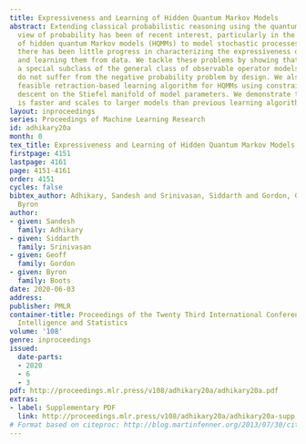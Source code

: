 ```yaml
---
title: Expressiveness and Learning of Hidden Quantum Markov Models
abstract: Extending classical probabilistic reasoning using the quantum mechanical
  view of probability has been of recent interest, particularly in the development
  of hidden quantum Markov models (HQMMs) to model stochastic processes. However,
  there has been little progress in characterizing the expressiveness of such models
  and learning them from data. We tackle these problems by showing that HQMMs are
  a special subclass of the general class of observable operator models (OOMs) that
  do not suffer from the negative probability problem by design. We also provide a
  feasible retraction-based learning algorithm for HQMMs using constrained gradient
  descent on the Stiefel manifold of model parameters. We demonstrate that this approach
  is faster and scales to larger models than previous learning algorithms.
layout: inproceedings
series: Proceedings of Machine Learning Research
id: adhikary20a
month: 0
tex_title: Expressiveness and Learning of Hidden Quantum Markov Models
firstpage: 4151
lastpage: 4161
page: 4151-4161
order: 4151
cycles: false
bibtex_author: Adhikary, Sandesh and Srinivasan, Siddarth and Gordon, Geoff and Boots,
  Byron
author:
- given: Sandesh
  family: Adhikary
- given: Siddarth
  family: Srinivasan
- given: Geoff
  family: Gordon
- given: Byron
  family: Boots
date: 2020-06-03
address: 
publisher: PMLR
container-title: Proceedings of the Twenty Third International Conference on Artificial
  Intelligence and Statistics
volume: '108'
genre: inproceedings
issued:
  date-parts:
  - 2020
  - 6
  - 3
pdf: http://proceedings.mlr.press/v108/adhikary20a/adhikary20a.pdf
extras:
- label: Supplementary PDF
  link: http://proceedings.mlr.press/v108/adhikary20a/adhikary20a-supp.pdf
# Format based on citeproc: http://blog.martinfenner.org/2013/07/30/citeproc-yaml-for-bibliographies/
---
```

